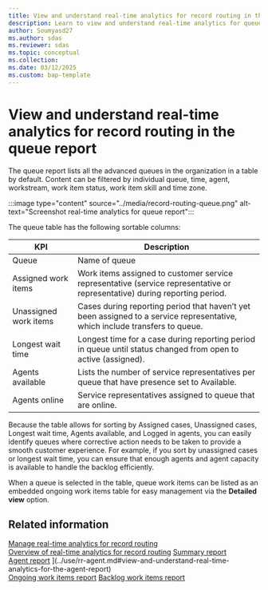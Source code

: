 ```yaml
---
title: View and understand real-time analytics for record routing in the queue report
description: Learn to view and understand real-time analytics for queue reports. Improve your data insights and decision-making.
author: Soumyasd27
ms.author: sdas
ms.reviewer: sdas
ms.topic: conceptual
ms.collection:
ms.date: 03/12/2025
ms.custom: bap-template
---
```


# View and understand real-time analytics for record routing in the queue report

The queue report lists all the advanced queues in the organization in a
table by default. Content can be filtered by individual queue, time,
agent, workstream, work item status, work item skill and time zone. 

:::image type="content" source="../media/record-routing-queue.png" alt-text="Screenshot real-time analytics for queue report":::

The queue table has the following sortable columns: 


|KPI |Description |
|---------|---------|
|Queue    |    Name of queue     |
|Assigned work items    | Work items assigned to customer service representative (service representative or representative) during reporting period.         |
|Unassigned work items| Cases during reporting period that haven’t   yet been assigned to a service representative, which include transfers to queue.|
|Longest wait time| Longest time for a case during reporting period in queue until status changed from open to active (assigned).|
|Agents available| Lists the number of service representatives per queue that have   presence set to Available. |
|Agents online| Service representatives assigned to queue that are online. |

Because the table allows for sorting by Assigned cases, Unassigned
cases, Longest wait time, Agents available, and Logged in agents, you can
easily identify queues where corrective action needs to be taken to
provide a smooth customer experience. For example, if you sort by
unassigned cases or longest wait time, you can ensure that enough agents
and agent capacity is available to handle the backlog efficiently. 

When a queue is selected in the table, queue work items can be listed as
an embedded ongoing work items table for easy management via the
**Detailed view** option.

## Related information

[Manage real-time analytics for record routing](../administer/enable-record-routing.md#manage-real-time-analytics-for-record-routing)  
[Overview of real-time analytics for record routing](rr-overview.md#overview-of-real-time-analytics-for-record-routing)
[Summary report](../use/rr-summary.md#view-and-understand-real-time-analytics-for-the-summary-report)  
[Agent report](rr-agent.md#view-and-understand-real-time-analytics-for-the-agent-report) ](../use/rr-agent.md#view-and-understand-real-time-analytics-for-the-agent-report)  
[Ongoing work items report](rr-ongoingworkitems.md#view-and-understand-real-time-analytics-for-the-ongoing-work-items-report)
[Backlog work items report](../use/rr-backlogitems.md#view-and-understand-real-time-analytics-for-the-backlog-work-items-report) 